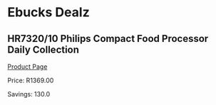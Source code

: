 
# Ebucks Dealz
## HR7320/10 Philips Compact Food Processor Daily Collection
[Product Page](https://www.ebucks.com/web/shop/productSelected.do?prodId=319801220&catId=704982758)

Price: R1369.00

Savings: 130.0


	